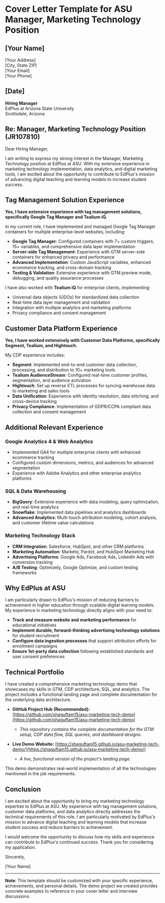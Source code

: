 # Cover Letter Template for ASU Manager, Marketing Technology Position

## [Your Name]
[Your Address]  
[City, State ZIP]  
[Your Email]  
[Your Phone]  

## [Date]

**Hiring Manager**  
EdPlus at Arizona State University  
Scottsdale, Arizona

## Re: Manager, Marketing Technology Position (JR107810)

Dear Hiring Manager,

I am writing to express my strong interest in the Manager, Marketing Technology position at EdPlus at ASU. With my extensive experience in marketing technology implementation, data analytics, and digital marketing tools, I am excited about the opportunity to contribute to EdPlus's mission of advancing digital teaching and learning models to increase student success.

## Tag Management Solution Experience

**Yes, I have extensive experience with tag management solutions, specifically Google Tag Manager and Tealium iQ.**

In my current role, I have implemented and managed Google Tag Manager containers for multiple enterprise-level websites, including:
- **Google Tag Manager**: Configured containers with 7+ custom triggers, 15+ variables, and comprehensive data layer implementation
- **Server-side Tag Management**: Experience with GTM server-side containers for enhanced privacy and performance
- **Advanced Implementation**: Custom JavaScript variables, enhanced ecommerce tracking, and cross-domain tracking
- **Testing & Validation**: Extensive experience with GTM preview mode, debugging, and quality assurance processes

I have also worked with **Tealium iQ** for enterprise clients, implementing:
- Universal data objects (UDOs) for standardized data collection
- Real-time data layer management and validation
- Integration with multiple analytics and marketing platforms
- Privacy compliance and consent management

## Customer Data Platform Experience

**Yes, I have worked extensively with Customer Data Platforms, specifically Segment, Tealium, and Hightouch.**

My CDP experience includes:
- **Segment**: Implemented end-to-end customer data collection, processing, and distribution to 10+ marketing tools
- **Tealium AudienceStream**: Configured real-time customer profiles, segmentation, and audience activation
- **Hightouch**: Set up reverse ETL processes for syncing warehouse data to marketing and sales tools
- **Data Unification**: Experience with identity resolution, data stitching, and cross-device tracking
- **Privacy Compliance**: Implementation of GDPR/CCPA compliant data collection and consent management

## Additional Relevant Experience

### Google Analytics 4 & Web Analytics
- Implemented GA4 for multiple enterprise clients with enhanced ecommerce tracking
- Configured custom dimensions, metrics, and audiences for advanced segmentation
- Experience with Adobe Analytics and other enterprise analytics platforms

### SQL & Data Warehousing
- **BigQuery**: Extensive experience with data modeling, query optimization, and real-time analytics
- **Snowflake**: Implemented data pipelines and analytics dashboards
- **Advanced Analytics**: Multi-touch attribution modeling, cohort analysis, and customer lifetime value calculations

### Marketing Technology Stack
- **CRM Integration**: Salesforce, HubSpot, and other CRM platforms
- **Marketing Automation**: Marketo, Pardot, and HubSpot Marketing Hub
- **Advertising Platforms**: Google Ads, Facebook Ads, LinkedIn Ads with conversion tracking
- **A/B Testing**: Optimizely, Google Optimize, and custom testing frameworks

## Why EdPlus at ASU

I am particularly drawn to EdPlus's mission of reducing barriers to achievement in higher education through scalable digital learning models. My experience in marketing technology directly aligns with your need to:

- **Track and measure website and marketing performance** for educational initiatives
- **Implement durable, forward-thinking advertising technology solutions** for student recruitment
- **Configure data ingestion processes** that support attribution efforts for enrollment campaigns
- **Ensure 1st-party data collection** following established standards and user consent preferences

## Technical Portfolio

I have created a comprehensive marketing technology demo that showcases my skills in GTM, CDP architecture, SQL, and analytics. The project includes a functional landing page and complete documentation for the underlying data architecture.

*   **GitHub Project Hub (Recommended):** [https://github.com/shaguftam15/asu-marketing-tech-demo](https://github.com/shaguftam15/asu-marketing-tech-demo)
    *   *This repository contains the complete documentation for the GTM setup, CDP data flow, SQL queries, and dashboard designs.*

*   **Live Demo Website:** [https://shaguftam15.github.io/asu-marketing-tech-demo/](https://shaguftam15.github.io/asu-marketing-tech-demo/)
    *   *A live, functional version of the project's landing page.*

This demo demonstrates real-world implementation of all the technologies mentioned in the job requirements.

## Conclusion

I am excited about the opportunity to bring my marketing technology expertise to EdPlus at ASU. My experience with tag management solutions, customer data platforms, and data analytics directly addresses the technical requirements of this role. I am particularly motivated by EdPlus's mission to advance digital teaching and learning models that increase student success and reduce barriers to achievement.

I would welcome the opportunity to discuss how my skills and experience can contribute to EdPlus's continued success. Thank you for considering my application.

Sincerely,

[Your Name]

---

**Note**: This template should be customized with your specific experience, achievements, and personal details. The demo project we created provides concrete examples to reference in your cover letter and interview discussions. 